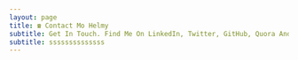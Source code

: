 ```yaml
---
layout: page
title: ☎️ Contact Mo Helmy
subtitle: Get In Touch. Find Me On LinkedIn, Twitter, GitHub, Quora And Medium.
subtitle: ssssssssssssss
---
```

